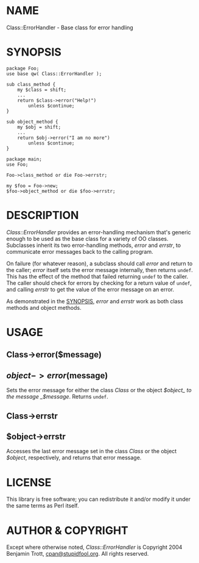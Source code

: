 # NAME

Class::ErrorHandler - Base class for error handling

# SYNOPSIS

    package Foo;
    use base qw( Class::ErrorHandler );

    sub class_method {
        my $class = shift;
        ...
        return $class->error("Help!")
            unless $continue;
    }

    sub object_method {
        my $obj = shift;
        ...
        return $obj->error("I am no more")
            unless $continue;
    }

    package main;
    use Foo;

    Foo->class_method or die Foo->errstr;

    my $foo = Foo->new;
    $foo->object_method or die $foo->errstr;

# DESCRIPTION

_Class::ErrorHandler_ provides an error-handling mechanism that's generic
enough to be used as the base class for a variety of OO classes. Subclasses
inherit its two error-handling methods, _error_ and _errstr_, to
communicate error messages back to the calling program.

On failure (for whatever reason), a subclass should call _error_ and return
to the caller; _error_ itself sets the error message internally, then
returns `undef`. This has the effect of the method that failed returning
`undef` to the caller. The caller should check for errors by checking for a
return value of `undef`, and calling _errstr_ to get the value of the
error message on an error.

As demonstrated in the [SYNOPSIS](http://search.cpan.org/perldoc?SYNOPSIS), _error_ and _errstr_ work as both class
methods and object methods.

# USAGE

## Class->error($message)

## $object->error($message)

Sets the error message for either the class _Class_ or the object
_$object_ to the message _$message_. Returns `undef`.

## Class->errstr

## $object->errstr

Accesses the last error message set in the class _Class_ or the
object _$object_, respectively, and returns that error message.

# LICENSE

This library is free software; you can redistribute it and/or modify it under the same terms as Perl itself.

# AUTHOR & COPYRIGHT

Except where otherwise noted, _Class::ErrorHandler_ is Copyright 2004
Benjamin Trott, cpan@stupidfool.org. All rights reserved.
